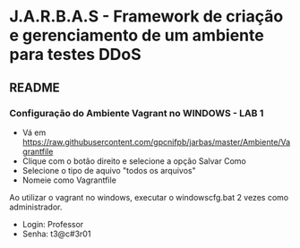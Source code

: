 # J.A.R.B.A.S - Framework de criação e gerenciamento de um ambiente para testes DDoS

## README ##

### Configuração do Ambiente Vagrant no WINDOWS - LAB 1 ### 
- Vá em https://raw.githubusercontent.com/gpcnifpb/jarbas/master/Ambiente/Vagrantfile
- Clique com o botão direito e selecione a opção Salvar Como
- Selecione o tipo de aquivo "todos os arquivos"
- Nomeie como Vagrantfile

Ao utilizar o vagrant no windows, executar o windowscfg.bat 2 vezes como administrador.
* Login: Professor
* Senha: t3@c#3r01
